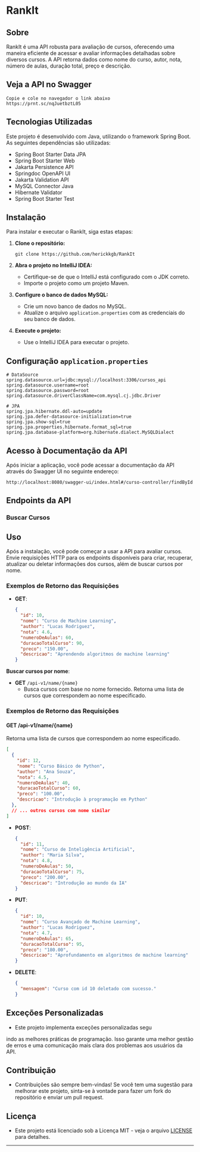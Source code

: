 # RankIt

## Sobre
RankIt é uma API robusta para avaliação de cursos, oferecendo uma maneira eficiente de acessar e avaliar informações detalhadas sobre diversos cursos. A API retorna dados como nome do curso, autor, nota, número de aulas, duração total, preço e descrição.

## Veja a API no Swagger
```shell
Copie e cole no navegador o link abaixo
https://prnt.sc/nqJuetbztL05
   ```

## Tecnologias Utilizadas
Este projeto é desenvolvido com Java, utilizando o framework Spring Boot. As seguintes dependências são utilizadas:
- Spring Boot Starter Data JPA
- Spring Boot Starter Web
- Jakarta Persistence API
- Springdoc OpenAPI UI
- Jakarta Validation API
- MySQL Connector Java
- Hibernate Validator
- Spring Boot Starter Test

## Instalação
Para instalar e executar o RankIt, siga estas etapas:

1. **Clone o repositório:**
   ```shell
   git clone https://github.com/herickkgb/RankIt
   ```
2. **Abra o projeto no IntelliJ IDEA:**
   - Certifique-se de que o IntelliJ está configurado com o JDK correto.
   - Importe o projeto como um projeto Maven.

3. **Configure o banco de dados MySQL:**
   - Crie um novo banco de dados no MySQL.
   - Atualize o arquivo `application.properties` com as credenciais do seu banco de dados.

4. **Execute o projeto:**
   - Use o IntelliJ IDEA para executar o projeto.

## Configuração `application.properties`
```properties
# DataSource
spring.datasource.url=jdbc:mysql://localhost:3306/cursos_api
spring.datasource.username=root
spring.datasource.password=root
spring.datasource.driverClassName=com.mysql.cj.jdbc.Driver

# JPA
spring.jpa.hibernate.ddl-auto=update
spring.jpa.defer-datasource-initialization=true
spring.jpa.show-sql=true
spring.jpa.properties.hibernate.format_sql=true
spring.jpa.database-platform=org.hibernate.dialect.MySQLDialect
```

## Acesso à Documentação da API
Após iniciar a aplicação, você pode acessar a documentação da API através do Swagger UI no seguinte endereço:
```
http://localhost:8080/swagger-ui/index.html#/curso-controller/findById
```

## Endpoints da API
### Buscar Cursos

## Uso
Após a instalação, você pode começar a usar a API para avaliar cursos. Envie requisições HTTP para os endpoints disponíveis para criar, recuperar, atualizar ou deletar informações dos cursos, além de buscar cursos por nome.

### Exemplos de Retorno das Requisições
- **GET**:
  ```json
  {
    "id": 10,
    "nome": "Curso de Machine Learning",
    "author": "Lucas Rodriguez",
    "nota": 4.6,
    "numeroDeAulas": 60,
    "duracaoTotalCurso": 90,
    "preco": "150.00",
    "descricao": "Aprendendo algoritmos de machine learning"
  }
  ```

  
**Buscar cursos por nome**:
  - **GET** `/api-v1/name/{name}`
    - Busca cursos com base no nome fornecido. Retorna uma lista de cursos que correspondem ao nome especificado.

### Exemplos de Retorno das Requisições
#### GET /api-v1/name/{name}
Retorna uma lista de cursos que correspondem ao nome especificado.
```json
[
  {
    "id": 12,
    "nome": "Curso Básico de Python",
    "author": "Ana Souza",
    "nota": 4.5,
    "numeroDeAulas": 40,
    "duracaoTotalCurso": 60,
    "preco": "100.00",
    "descricao": "Introdução à programação em Python"
  },
  // ... outros cursos com nome similar
]
```

- **POST**:
  ```json
  {
    "id": 11,
    "nome": "Curso de Inteligência Artificial",
    "author": "Maria Silva",
    "nota": 4.8,
    "numeroDeAulas": 50,
    "duracaoTotalCurso": 75,
    "preco": "200.00",
    "descricao": "Introdução ao mundo da IA"
  }
  ```

- **PUT**:
  ```json
  {
    "id": 10,
    "nome": "Curso Avançado de Machine Learning",
    "author": "Lucas Rodriguez",
    "nota": 4.7,
    "numeroDeAulas": 65,
    "duracaoTotalCurso": 95,
    "preco": "180.00",
    "descricao": "Aprofundamento em algoritmos de machine learning"
  }
  ```

- **DELETE**:
  ```json
  {
    "mensagem": "Curso com id 10 deletado com sucesso."
  }
  ```

## Exceções Personalizadas
- Este projeto implementa exceções personalizadas segu

indo as melhores práticas de programação. Isso garante uma melhor gestão de erros e uma comunicação mais clara dos problemas aos usuários da API.

## Contribuição
- Contribuições são sempre bem-vindas! Se você tem uma sugestão para melhorar este projeto, sinta-se à vontade para fazer um fork do repositório e enviar um pull request.

## Licença
- Este projeto está licenciado sob a Licença MIT - veja o arquivo [LICENSE](https://pt.wikipedia.org/wiki/Licen%C3%A7a_MIT) para detalhes.

---
